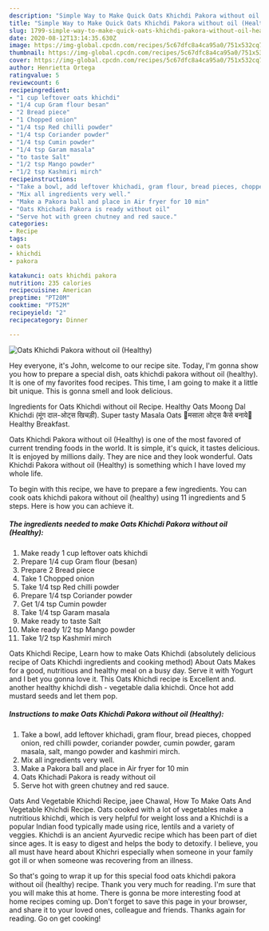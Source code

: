 ```yaml
---
description: "Simple Way to Make Quick Oats Khichdi Pakora without oil (Healthy)"
title: "Simple Way to Make Quick Oats Khichdi Pakora without oil (Healthy)"
slug: 1799-simple-way-to-make-quick-oats-khichdi-pakora-without-oil-healthy
date: 2020-08-12T13:14:35.630Z
image: https://img-global.cpcdn.com/recipes/5c67dfc8a4ca95a0/751x532cq70/oats-khichdi-pakora-without-oil-healthy-recipe-main-photo.jpg
thumbnail: https://img-global.cpcdn.com/recipes/5c67dfc8a4ca95a0/751x532cq70/oats-khichdi-pakora-without-oil-healthy-recipe-main-photo.jpg
cover: https://img-global.cpcdn.com/recipes/5c67dfc8a4ca95a0/751x532cq70/oats-khichdi-pakora-without-oil-healthy-recipe-main-photo.jpg
author: Henrietta Ortega
ratingvalue: 5
reviewcount: 6
recipeingredient:
- "1 cup leftover oats khichdi"
- "1/4 cup Gram flour besan"
- "2 Bread piece"
- "1 Chopped onion"
- "1/4 tsp Red chilli powder"
- "1/4 tsp Coriander powder"
- "1/4 tsp Cumin powder"
- "1/4 tsp Garam masala"
- "to taste Salt"
- "1/2 tsp Mango powder"
- "1/2 tsp Kashmiri mirch"
recipeinstructions:
- "Take a bowl, add leftover khichadi, gram flour, bread pieces, chopped onion, red chilli powder, coriander powder, cumin powder, garam masala, salt, mango powder and kashmiri mirch."
- "Mix all ingredients very well."
- "Make a Pakora ball and place in Air fryer for 10 min"
- "Oats Khichadi Pakora is ready without oil"
- "Serve hot with green chutney and red sauce."
categories:
- Recipe
tags:
- oats
- khichdi
- pakora

katakunci: oats khichdi pakora 
nutrition: 235 calories
recipecuisine: American
preptime: "PT20M"
cooktime: "PT52M"
recipeyield: "2"
recipecategory: Dinner

---
```



![Oats Khichdi Pakora without oil (Healthy)](https://img-global.cpcdn.com/recipes/5c67dfc8a4ca95a0/751x532cq70/oats-khichdi-pakora-without-oil-healthy-recipe-main-photo.jpg)

Hey everyone, it's John, welcome to our recipe site. Today, I'm gonna show you how to prepare a special dish, oats khichdi pakora without oil (healthy). It is one of my favorites food recipes. This time, I am going to make it a little bit unique. This is gonna smell and look delicious.

Ingredients for Oats Khichdi without oil Recipe. Healthy Oats Moong Dal Khichdi (मूंग दाल-ओट्स खिचड़ी). Super tasty Masala Oats 🍲मसाला ओट्स कैसे बनाये🥣Healthy Breakfast.

Oats Khichdi Pakora without oil (Healthy) is one of the most favored of current trending foods in the world. It is simple, it's quick, it tastes delicious. It is enjoyed by millions daily. They are nice and they look wonderful. Oats Khichdi Pakora without oil (Healthy) is something which I have loved my whole life.


To begin with this recipe, we have to prepare a few ingredients. You can cook oats khichdi pakora without oil (healthy) using 11 ingredients and 5 steps. Here is how you can achieve it.

<!--inarticleads1-->

##### The ingredients needed to make Oats Khichdi Pakora without oil (Healthy):

1. Make ready 1 cup leftover oats khichdi
1. Prepare 1/4 cup Gram flour (besan)
1. Prepare 2 Bread piece
1. Take 1 Chopped onion
1. Take 1/4 tsp Red chilli powder
1. Prepare 1/4 tsp Coriander powder
1. Get 1/4 tsp Cumin powder
1. Take 1/4 tsp Garam masala
1. Make ready to taste Salt
1. Make ready 1/2 tsp Mango powder
1. Take 1/2 tsp Kashmiri mirch


Oats Khichdi Recipe, Learn how to make Oats Khichdi (absolutely delicious recipe of Oats Khichdi ingredients and cooking method) About Oats Makes for a good, nutritious and healthy meal on a busy day. Serve it with Yogurt and I bet you gonna love it. This Oats Khichdi recipe is Excellent and. another healthy khichdi dish - vegetable dalia khichdi. Once hot add mustard seeds and let them pop. 

<!--inarticleads2-->

##### Instructions to make Oats Khichdi Pakora without oil (Healthy):

1. Take a bowl, add leftover khichadi, gram flour, bread pieces, chopped onion, red chilli powder, coriander powder, cumin powder, garam masala, salt, mango powder and kashmiri mirch.
1. Mix all ingredients very well.
1. Make a Pakora ball and place in Air fryer for 10 min
1. Oats Khichadi Pakora is ready without oil
1. Serve hot with green chutney and red sauce.


Oats And Vegetable Khichdi Recipe, jaee Chawal, How To Make Oats And Vegetable Khichdi Recipe. Oats cooked with a lot of vegetables make a nutritious khichdi, which is very helpful for weight loss and a Khichdi is a popular Indian food typically made using rice, lentils and a variety of veggies. Khichdi is an ancient Ayurvedic recipe which has been part of diet since ages. It is easy to digest and helps the body to detoxify. I believe, you all must have heard about Khichri especially when someone in your family got ill or when someone was recovering from an illness. 

So that's going to wrap it up for this special food oats khichdi pakora without oil (healthy) recipe. Thank you very much for reading. I'm sure that you will make this at home. There is gonna be more interesting food at home recipes coming up. Don't forget to save this page in your browser, and share it to your loved ones, colleague and friends. Thanks again for reading. Go on get cooking!
